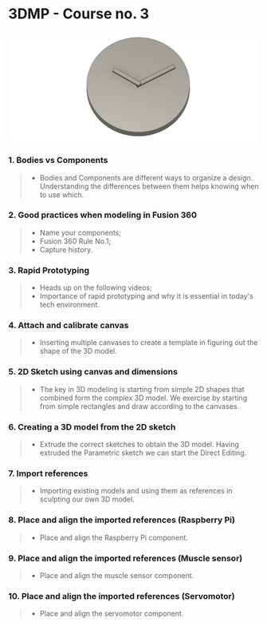 # 3DMP - Course no. 3
![](https://github.com/Burdun/3DMP/blob/main/Courses/Course%233/Clock.png)
------------------------------------------------------------------------------------------------
### 1. Bodies vs Components
> - Bodies and Components are different ways to organize a design. Understanding the differences between them helps knowing when to use which.
### 2. Good practices when modeling in Fusion 360
> - Name your components;
> - Fusion 360 Rule No.1;
> - Capture history.
### 3. Rapid Prototyping
> - Heads up on the following videos;
> - Importance of rapid prototyping and why it is essential in today's tech environment.
### 4. Attach and calibrate canvas
> - Inserting multiple canvases to create a template in figuring out the shape of the 3D model.
### 5. 2D Sketch using canvas and dimensions
> - The key in 3D modeling is starting from simple 2D shapes that combined form the complex 3D model. We exercise by starting from simple rectangles and draw according to the canvases.
### 6. Creating a 3D model from the 2D sketch
> - Extrude the correct sketches to obtain the 3D model. Having extruded the Parametric sketch we can start the Direct Editing.
### 7. Import references
> - Importing existing models and using them as references in sculpting our own 3D model.
### 8. Place and align the imported references (Raspberry Pi)
> - Place and align the Raspberry Pi component.
### 9. Place and align the imported references (Muscle sensor)
> - Place and align the muscle sensor component.
### 10. Place and align the imported references (Servomotor)
> - Place and align the servomotor component.
